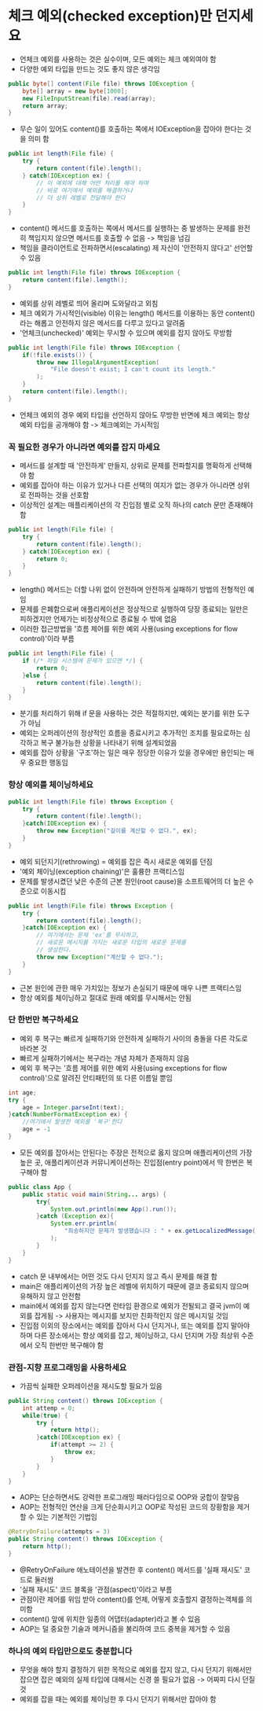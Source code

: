 # 체크 예외(checked exception)만 던지세요
- 언체크 예외를 사용하는 것은 실수이며, 모든 예외는 체크 예외여야 함
- 다양한 예외 타입을 만드는 것도 좋지 않은 생각임

```java
public byte[] content(File file) throws IOException {
    byte[] array = new byte[1000];
    new FileInputStream(file).read(array);
    return array;
}
```

- 무슨 일이 있어도 content()를 호출하는 쪽에서 IOException을 잡아야 한다는 것을 의미 함

```java
public int length(File file) {
    try {
        return content(file).length();
    } catch(IOException ex) {
        // 이 예외에 대해 어떤 처리를 해야 하며
        // 바로 여기에서 예외를 해결하거나
        // 더 상위 레벨로 전달해야 한다
    }
}
```

- content() 메서드를 호출하는 쪽에서 메서드를 실행하는 중 발생하는 문제를 완전히 책임지지 않으면 메서드를 호출할 수 없음 -> 책임을 넘김
- 책임을 클라이언트로 전파하면서(escalating) 제 자신이 '안전하지 않다고' 선언할 수 있음

```java
public int length(File file) throws IOException {
    return content(file).length();
}
```

- 예외를 상위 레벨로 띄어 올리며 도와달라고 외침
- 체크 예외가 가시적인(visible) 이유는 length() 메서드를 이용하는 동안 content()라는 해롭고 안전하지 않은 메서드를 다루고 있다고 알려줌
- '언체크(unchecked)' 예외는 무시할 수 있으며 예외를 잡지 않아도 무방함

```java
public int length(File file) throws IOException {
    if(!file.exists()) {
        throw new IllegalArgumentException(
            "File doesn't exist; I can't count its length."
        );
    }
    return content(file).length();
}
```

- 언체크 예외의 경우 예외 타입을 선언하지 않아도 무방한 반면에 체크 예외는 항상 예외 타입을 공개해야 함 -> 체크예외는 가시적임

### 꼭 필요한 경우가 아니라면 예외를 잡지 마세요
- 메서드를 설계할 때 '안전하게' 만들지, 상위로 문제를 전파할지를 명확하게 선택해야 함
- 예외를 잡아야 하는 이유가 있거나 다른 선택의 여지가 없는 경우가 아니라면 상위로 전파하는 것을 선호함
- 이상적인 설계는 매플리케이션의 각 진입점 별로 오직 하나의 catch 문만 존재해야 함

```java
public int length(File file) {
    try {
        return content(file).length();
    } catch(IOException ex) {
        return 0;
    }
}
```

- length() 메서드는 더할 나위 없이 안전하며 안전하게 실패하기 방법의 전형적인 예임
- 문제를 은폐함으로써 애플리케이션은 정상적으로 실행하여 당장 종료되는 일만은 피하겠지만 언제가는 비정상적으로 종료될 수 밖에 없음
- 이러한 접근방법을 '흐름 제어를 위한 예외 사용(using exceptions for flow control)'이라 부름

```java
public int length(File file) {
    if (/* 파일 시스템에 문제가 있으면 */) {
        return 0;
    }else {
        return content(file).length();
    }
}
```

- 분기를 처리하기 위해 if 문을 사용하는 것은 적절하지만, 예외는 분기를 위한 도구가 아님
- 예외는 오퍼레이션의 정상적인 흐름을 종료시키고 추가적인 조치를 필요로하는 심각하고 복구 불가능한 상황을 나타내기 위해 설계되었음
- 예외를 잡아 상황을 '구조'하는 일은 매우 정당한 이유가 있을 경우에만 용인되는 매우 중요한 행동임

### 항상 예외를 체이닝하세요

```java
public int length(File file) throws Exception {
    try {
        return content(file).length();
    }catch(IOException ex) {
        throw new Exception("길이를 계산할 수 없다.", ex);
    }
}
```

- 예외 되던지기(rethrowing) = 예외를 잡은 즉시 새로운 예외를 던짐
- '예외 체이닝(exception chaining)'은 훌륭한 프랙티스임
- 문제를 발생시켰던 낮은 수준의 근본 원인(root cause)을 소프트웨어의 더 높은 수준으로 이동시킴

```java
public int length(File file) throws Exception {
    try {
        return content(file).length();
    }catch(IOException ex) {
        // 여기에서는 문제 'ex'를 무시하고,
        // 새로운 메시지를 가지는 새로운 타입의 새로운 문제를
        // 생성한다.
        throw new Exception("계산할 수 없다.");
    }
}
```

- 근본 원인에 관한 매우 가치있는 정보가 손실되기 때문에 매우 나쁜 프랙티스임
- 항상 예외를 체이닝하고 절대로 원래 예외를 무시해서는 안됨

### 단 한번만 복구하세요
- 예외 후 복구는 빠르게 실패하기와 안전하게 실패하기 사이의 충돌을 다른 각도로 바라본 것
- 빠르게 실패하기에서는 복구라는 개념 자체가 존재하지 않음
- 예외 후 복구는 '흐름 제어를 위한 예외 사용(using exceptions for flow control)'으로 알려진 안티패턴의 또 다른 이름일 뿐임

```java
int age;
try {
    age = Integer.parseInt(text);
}catch(NumberFormatException ex) {
    //여기에서 발생한 예외를 '복구'한다
    age = -1
}
```

- 모든 예외를 잡아서는 안된다는 주장은 전적으로 옳지 않으며 애플리케이션의 가장 높은 곳, 애플리케이션과 커뮤니케이션하는 진입점(entry point)에서 딱 한번은 복구해야 함

```java
public class App {
    public static void main(String... args) {
        try{
            System.out.println(new App().run());
        }catch (Exception ex){
            System.err.println(
                "죄송하지만 문제가 발생했습니다 : " + ex.getLocalizedMessage()
            );
        }
    }
}
```

- catch 문 내부에서는 어떤 것도 다시 던지지 않고 즉시 문제를 해결 함
- main은 애플리케이션의 가장 높은 레벨에 위치하기 때문에 결코 종료되지 않으며 유해하지 않고 안전함
- main에서 예외를 잡지 않는다면 런타임 환경으로 예외가 전될되고 결국 jvm이 예외를 잡게됨 -> 사용자는 메시지를 보지만 친화적인지 않은 메시지일 것임
- 진입점 이외의 장소에서는 예외를 잡아서 다시 던지거나, 또는 예외를 잡지 말아야하며 다른 장소에서는 항상 예외를 잡고, 체이닝하고, 다시 던지며 가장 최상위 수준에서 오직 한번만 복구해야 함

### 관점-지향 프로그래밍을 사용하세요
- 가끔씩 실패한 오퍼레이션을 재시도할 필요가 있음

```java
public String content() throws IOException {
    int attemp = 0;
    while(true) {
        try {
            return http();
        }catch(IOException ex) {
            if(attempt >= 2) {
                throw ex;
            }
        }
    }
}
```

- AOP는 단순하면서도 강력한 프로그래밍 패러다임으로 OOP와 궁합이 잘맞음
- AOP는 전형적인 연산을 크게 단순화시키고 OOP로 작성된 코드의 장황함을 제거할 수 있는 기본적인 기법임

```java
@RetryOnFailure(attempts = 3)
public String content() throws IOException {
    return http();
}
```

- @RetryOnFailure 애노테이션을 발견한 후 content() 메서드를 '실패 재시도' 코드로 둘러쌈
- '실패 재시도' 코드 블록을 '관점(aspect)'이라고 부름
- 관점이란 제어를 위임 받아 content()를 언제, 어떻게 호출할지 결정하는객체를 의미함
- content() 앞에 위치한 일종의 어댑터(adapter)라고 볼 수 있음
- AOP는 덜 중요한 기술과 메커니즘을 불리하여 코드 중복을 제거할 수 있음

### 하나의 예외 타입만으로도 충분합니다
- 무엇을 해야 할지 결정하기 위한 목적으로 예외를 잡지 않고, 다시 던지기 위해서만 잡으면 잡은 예외의 실제 타입에 대해서는 신경 쓸 필요가 없음 -> 어짜피 다시 던질 것
- 예외를 잡을 때는 예외를 체이닝한 후 다시 던지기 위해서만 잡아야 함 